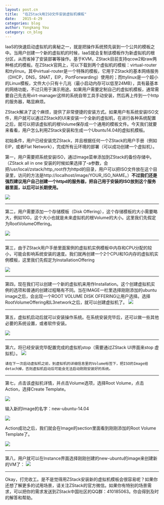 ```yaml
---
layout: post.cn
title:  "在ZStack用ISO文件安装虚拟机模板"
date:   2015-4-29
categories: blog
author: Yongkang You
category: cn_blog
---
```

IaaS的快速启动虚拟机的奥秘之一，就是把操作系统预先装到一个公共的模板之中。当用户创建一个新的虚拟机的时候，IaaS就会复制该模板作为新虚拟机的根分区，从而省掉了安装部署等操作。基于KVM，ZStack目前支持qcow2和raw两种格式的模板。在ZStack官网上，可以下载到两个虚拟机的模板：virtual-router和ttylinux。其中virtual-router是一个特殊的模板，它用于ZStack的基本网络服务（DHCP，DNS，SNAT，EIP，PortForwarding）使用的；而ttylinux是一个超小的Linux模板，文件大小只有十几兆（最小启动内存可以低至24MB），具有最基本的网络功能，不过只用于演示用途。如果用户需要定制自己的虚拟机模板，通常需要自己先去用virt-manager这样的系统自带工具手动安装，然后再上传到一个http的服务器，略显麻烦。

ZStack解决了这个麻烦，提供了非常便捷的安装方式。如果用户有系统安装ISO文件，用户就可以通过ZStack的UI来安装一个全新的虚拟机，在进行各种系统配置之后，就可以把该虚拟机的根Volume保存成一个通用的模板文件。今天我们就要来看看，用户怎么利用ZStack安装和生成一个Ubuntu14.04的虚拟机模板。

初始条件，用户已经安装完ZStack，并且根据任何一个ZStack的用户手册（例如EIP，或者Flat Network），完成所有云环境的部署（可以成功创建一个虚拟机）。

第一，用户需要把系统安装ISO，通过Image菜单添加到ZStack的备份存储中。（ZStack all in one 安装的时候如果选择了-a参数，会把/usr/local/zstack/http_root作为httpd的目录，用户可以把ISO文件放在这个目录里，访问的方法是http://localhost/image/YOUR_ISO_NAME。）**不过我们还是强烈建议用户自己创建一个httpd的服务器，把自己用于安装的ISO放到这个服务器里面，以后可以长期使用。**

<img  class="img-responsive"  src="/images/tutorials/iso/add-iso.png">

<hr>

第二，用户需要添加一个存储模板（Disk Offering），这个存储模板的大小需要略大，例如10G，这个大小也就是未来虚拟机的根Volume的大小。这里我们先假定为RootVolumeOffering。

<img  class="img-responsive"  src="/images/tutorials/iso/add-disk-offering.png">
<hr>

第三，由于ZStack用户手册里面案例的虚拟机实例模板中内存和CPU分配的较小，可能会影响系统安装的速度。我们就再创建一个2个CPU和1G内存的虚拟机实例模板，这里我们先假定为InstallationOffering

<img  class="img-responsive"  src="/images/tutorials/iso/add-instance-offering.png">

<hr>
第四，现在我们可以创建一个新的虚拟机来用作Installation。这个创建虚拟机实例的选项和普通的创建过程略有不同。当在IMAGE一栏里选择刚刚添加的ubuntu image之后，会出现一个ROOT VOLUME DISK OFFERING让用户选择。选择RootVolumeOffering和L3network之后，就可以创建虚拟机了。

<img  class="img-responsive"  src="/images/tutorials/iso/create-install-vm.png">
<hr>

第五，虚拟机启动后就可以安装操作系统。在系统安装完毕后，还可以做一些其他必要的系统设置，或者软件安装。

<img  class="img-responsive"  src="/images/tutorials/iso/vm-installation.png">

<hr>
第六，将已经安装完毕配置完成的虚拟机stop（需要通过ZStack UI界面来stop 虚拟机）。

<img  class="img-responsive"  src="/images/tutorials/iso/vm-installation-stop-vm.png">

	请在下一次启动虚拟机之前，到虚拟机的详细信息里的Volume标签下，把ISO的Image给detach掉，否则虚拟机启动后可能会无法启动刚刚安装好的系统。
<hr>

第七，点击该虚拟机详情，并点击Volume选项，选择Root Volume，点击Action，选择Create Template。

<img  class="img-responsive"  src="/images/tutorials/iso/create-root-template-action.png">

输入新的Image的名字：new-ubuntu-14.04

<img  class="img-responsive"  src="/images/tutorials/iso/create-root-template.png">

Action成功之后，我们就会在Image的section里面看到刚刚添加的Root Volume Template了。

<img  class="img-responsive"  src="/images/tutorials/iso/create-root-template2.png">

<hr>
第八，用户就可以在Instance界面选择刚刚创建的new-ubuntu的image来创建新的VM了：

<img  class="img-responsive"  src="/images/tutorials/iso/create-new-ubuntu-img.png">

<hr>
Okay，打完收工。是不是觉得用ZStack安装新的虚拟机模板会很容易呢？如果你还想了解更多的试用场景，请关注ZStack的官方微信。如果你有特别的场景需求，可以把你的需求发送到ZStack中国社区的QQ群：410185063。你会得到及时的解答和帮助。
